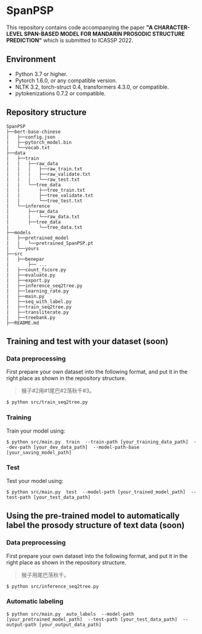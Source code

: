 # SpanPSP
This repository contains code accompanying the paper **"A CHARACTER-LEVEL SPAN-BASED MODEL FOR MANDARIN PROSODIC STRUCTURE PREDICTION"** which is submitted to ICASSP 2022.

## Environment
* Python 3.7 or higher.
* Pytorch 1.6.0, or any compatible version.
* NLTK 3.2, torch-struct 0.4, transformers 4.3.0, or compatible.
* pytokenizations 0.7.2 or compatible.

## Repository structure
```
SpanPSP
├──bert-base-chinese
|   ├──config.json
|   ├──pytorch_model.bin
|   └──vocab.txt
├──data
|   ├──train
|   |   ├──raw_data
|   |   |   ├──raw_train.txt
|   |   |   ├──raw_validate.txt
|   |   |   └──raw_test.txt
|   |   └──tree_data
|   |       ├──tree_train.txt
|   |       ├──tree_validate.txt
|   |       └──tree_test.txt
|   └──inference
|       ├──raw_data
|       |   └──raw_data.txt
|       ├──tree_data
|           └──tree_data.txt
├──models
|   ├──pretrained_model
|   |   └──pretrained_SpanPSP.pt
|   └──yours
├──src
|   ├──benepar
|       ├── ...
|   ├──count_fscore.py
|   ├──evaluate.py
|   ├──export.py
|   ├──inference_seq2tree.py
|   ├──learning_rate.py
|   ├──main.py
|   ├──seq_with_label.py
|   ├──train_seq2tree.py
|   ├──transliterate.py
|   ├──treebank.py
├──README.md
```


## Training and test with your dataset (soon)
### Data preprocessing
First prepare your own dataset into the following format, and put it in the right place as shown in the repository structure.
> 猴子#2用#1尾巴#2荡秋千#3。
```
$ python src/train_seq2tree.py
```
### Training
Train your model using:
```
$ python src/main.py  train  --train-path [your_training_data_path]  --dev-path [your_dev_data_path]  --model-path-base [your_saving_model_path] 
```
### Test
Test your model using:
```
$ python src/main.py  test  --model-path [your_trained_model_path]  --test-path [your_test_data_path]
```
## Using the pre-trained model to automatically label the prosody structure of text data (soon)
### Data preprocessing
First prepare your own dataset into the following format, and put it in the right place as shown in the repository structure.
> 猴子用尾巴荡秋千。
```
$ python src/inference_seq2tree.py
```
### Automatic labeling
```
$ python src/main.py  auto_labels  --model-path [your_pretrained_model_path]  --test-path [your_test_data_path]  --output-path [your_output_data_path]
```

